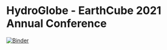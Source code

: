 # HydroGlobe - EarthCube 2021 Annual Conference

[![Binder](https://mybinder.org/badge_logo.svg)](https://mybinder.org/v2/gh/hydroglobe-ec/ecube2021/HEAD?urlpath=apps%2Fbin%2FHydroglobe.ipynb)



